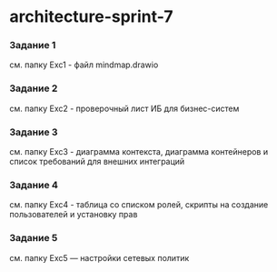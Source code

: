 # architecture-sprint-7

### Задание 1
см. папку Exc1 - файл mindmap.drawio

### Задание 2
см. папку Exc2 - проверочный лист ИБ для бизнес-систем

### Задание 3
см. папку Exc3  - диаграмма контекста, диаграмма контейнеров и список требований для внешних интеграций

### Задание 4
см. папку Exc4 - таблица со списком ролей, скрипты на создание пользователей и установку прав

### Задание 5
см. папку Exc5 — настройки сетевых политик